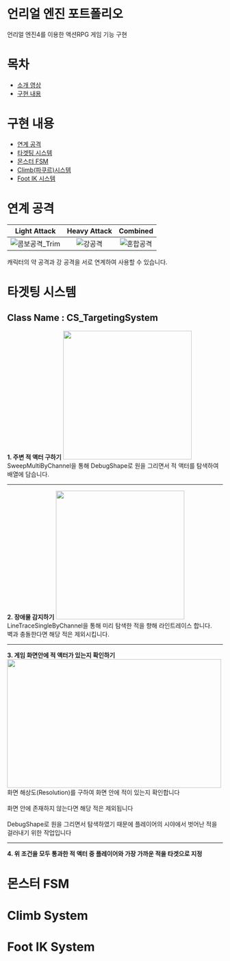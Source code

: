 # 언리얼 엔진 포트폴리오
언리얼 엔진4를 이용한 액션RPG 게임 기능 구현


# 목차
* [소개 영상](https://youtu.be/b2idKuy5u80)
* [구현 내용](https://github.com/Babdodook/UE4_SoulAction_Portfolio/blob/main/README.md#구현-내용)
  
  
# 구현 내용
* [연계 공격](https://github.com/Babdodook/UE4_SoulAction_Portfolio/blob/main/README.md#연계-공격)
* [타겟팅 시스템](https://github.com/Babdodook/UE4_SoulAction_Portfolio/blob/main/README.md#타겟팅-시스템)
* [몬스터 FSM](https://github.com/Babdodook/UE4_SoulAction_Portfolio/blob/main/README.md#몬스터-FSM)
* [Climb(파쿠르)시스템](https://github.com/Babdodook/UE4_SoulAction_Portfolio/blob/main/README.md#Climb-System)
* [Foot IK 시스템](https://github.com/Babdodook/UE4_SoulAction_Portfolio/blob/main/README.md#Foot-IK-System)

# 연계 공격
  
Light Attack | Heavy Attack | Combined
:-------------------------:|:-------------------------:|:-------------------------:
![콤보공격_Trim](https://user-images.githubusercontent.com/48229283/125266409-c48e3c00-e340-11eb-86fe-b8af8cee4375.gif) | ![강공격](https://user-images.githubusercontent.com/48229283/125267953-35822380-e342-11eb-96bd-7a0495e9db73.gif) | ![혼합공격](https://user-images.githubusercontent.com/48229283/125268668-dffa4680-e342-11eb-9f98-543d33519a55.gif)


캐릭터의 약 공격과 강 공격을 서로 연계하여 사용할 수 있습니다.

# 타겟팅 시스템
## Class Name : CS_TargetingSystem
  
**1. 주변 적 액터 구하기**
<img src="https://user-images.githubusercontent.com/48229283/125272355-b5aa8800-e346-11eb-8061-6faba0a0d21d.PNG" width="300" height="300">  
SweepMultiByChannel을 통해 DebugShape로 원을 그리면서 적 액터를 탐색하여 배열에 담습니다.
  
  ---
  
**2. 장애물 감지하기**
<img src="https://user-images.githubusercontent.com/48229283/125273296-bc85ca80-e347-11eb-9d40-71e2708999e6.PNG" width="300" height="300">  
LineTraceSingleByChannel을 통해 미리 탐색한 적을 향해 라인트레이스 합니다.  
벽과 충돌한다면 해당 적은 제외시킵니다.  
  
---
  
**3. 게임 화면안에 적 액터가 있는지 확인하기**
<img src="https://user-images.githubusercontent.com/48229283/125273580-08387400-e348-11eb-8bc6-3a4a6720f15a.PNG" width="500" height="300">  
화면 해상도(Resolution)를 구하여 화면 안에 적이 있는지 확인합니다<br/>  
화면 안에 존재하지 않는다면 해당 적은 제외됩니다<br/>  
DebugShape로 원을 그리면서 탐색하였기 때문에 플레이어의 시야에서 벗어난 적을 걸러내기 위한 작업입니다  
  
---
  
**4. 위 조건을 모두 통과한 적 액터 중 플레이어와 가장 가까운 적을 타겟으로 지정**
  
# 몬스터 FSM
  
# Climb System
  
# Foot IK System
  
